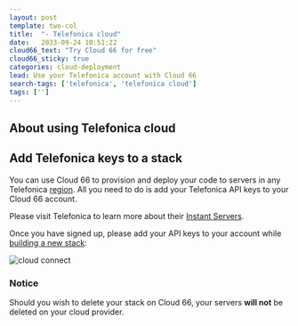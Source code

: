 ```yaml
---
layout: post
template: two-col
title:  "- Telefonica cloud"
date:   2033-09-24 10:51:22
cloud66_text: "Try Cloud 66 for free"
cloud66_sticky: true
categories: cloud-deployment
lead: Use your Telefonica account with Cloud 66
search-tags: ['telefonica', 'telefonica cloud']
tags: ['']
---
```


## About using Telefonica cloud
## Add Telefonica keys to a stack

You can use Cloud 66 to provision and deploy your code to servers in any Telefonica [region](/api/basics/instance-regions.html#tef). All you need to do is add your Telefonica API keys to your Cloud 66 account.

Please visit Telefonica to learn more about their <a href="https://my.instantservers.telefonica.com/login#" target="_blank">Instant Servers</a>.

Once you have signed up, please add your API keys to your account while [building a new stack](/getting-started/your-first-stack.html):

![cloud connect](http://cdn.cloud66.com/images/help/cloud_connect.png)

<div class="notice notice-warning">
    <h3>Notice</h3>
    <p>Should you wish to delete your stack on Cloud 66, your servers <b>will not</b> be deleted on your cloud provider.</p>
</div>